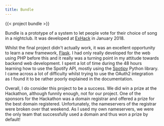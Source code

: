 ```yaml
---
title: Bundle
---
```


{{< project bundle >}}

Bundle is a prototype of a system to let people vote for their choice of song in a nightclub. It was developed at [ExHack][exhack] in January 2018.

Whilst the final project didn't actually work, it was an excellent opportunity to learn a new framework, [Flask][flask]. I had only really developed for the web using PHP before this and it really was a turning point in my attitude towards backend web development. I spent a lot of time during the 48 hours learning how to use the Spotify API, mostly using the [Spotipy][spotipy] Python library. I came across a lot of difficulty whilst trying to use the OAuth2 integration as I found it to be rather poorly explained in the documentation.

Overall, I do consider this project to be a success. We did win a prize at the Hackathon, although funnily enough, not for our project. One of the sponsors for the Hackathon was a domain registrar and offered a prize for the best domain registered. Unfortunately, the nameservers of the registrar were broken over that weekend. As I used my own nameservers, we were the only team that successfully used a domain and thus won a prize by default!

[exhack]: http://exeterentrepreneurs.com/exhack/
[flask]: http://flask.pocoo.org/
[spotipy]: https://github.com/plamere/spotipy
